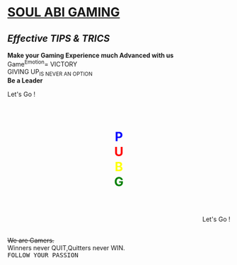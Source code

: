 <HTML>
<HEAD>
<TITLE>SOUL Abi Gaming HOME</TITLE>
</HEAD>
<BODY>                              
<U>           
<H1>SOUL ABI GAMING</H1>
</U>
<H2><I>Effective TIPS & TRICS</I></H2>
<B>Make your Gaming Experience much Advanced with us</B><BR>
Game<SUP>Emotion</SUP>= VICTORY<BR>
GIVING UP<SUB>IS NEVER AN OPTION</SUB><BR>
<STRONG>Be a Leader</STRONG><BR>
<p align = "left" >Let's Go !</p><BR>

<H1><p align = "center">
  <FONT COLOR="BLUE">P</FONT><BR>
<FONT COLOR="RED">U</FONT><BR>
<FONT COLOR="YELLOW">B</FONT><BR>
<FONT COLOR="GREEN">G</FONT></p></H1><BR>

<p align = "right">Let's Go !</p><BR>
<STRIKE>We are Gamers.</STRIKE><BR>
<BLINK>Winners never QUIT,Quitters never WIN.</BLINK><BR>
<TT>FOLLOW YOUR PASSION</TT><BR>
</BODY>
</HTML>

